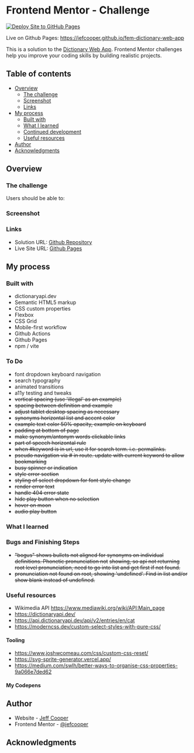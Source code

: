 # Frontend Mentor - Challenge

[![Deploy Site to GitHub Pages](https://github.com/jefcooper/fem-dictionary-web-app/actions/workflows/static.yml/badge.svg)](https://github.com/jefcooper/fem-dictionary-web-app/actions/workflows/static.yml)

Live on Github Pages: https://jefcooper.github.io/fem-dictionary-web-app

This is a solution to the [Dictionary Web App](https://www.frontendmentor.io/challenges/dictionary-web-app-h5wwnyuKFL). Frontend Mentor challenges help you improve your coding skills by building realistic projects.

## Table of contents

- [Overview](#overview)
  - [The challenge](#the-challenge)
  - [Screenshot](#screenshot)
  - [Links](#links)
- [My process](#my-process)
  - [Built with](#built-with)
  - [What I learned](#what-i-learned)
  - [Continued development](#continued-development)
  - [Useful resources](#useful-resources)
- [Author](#author)
- [Acknowledgments](#acknowledgments)

## Overview

### The challenge

Users should be able to:

### Screenshot

### Links

- Solution URL: [Github Repository](https://github.com/jefcooper/fem-dictionary-web-app)
- Live Site URL: [Github Pages](https://jefcooper.github.io/fem-dictionary-web-app)

## My process

### Built with

- dictionaryapi.dev
- Semantic HTML5 markup
- CSS custom properties
- Flexbox
- CSS Grid
- Mobile-first workflow
- Github Actions
- Github Pages
- npm / vite

### To Do

- font dropdown keyboard navigation
- search typography
- animated transitions
- a11y testing and tweaks
- ~~vertical spacing (use 'illegal' as an example)~~
- ~~spacing between definition and example~~
- ~~adjust tablet desktop spacing as necessary~~
- ~~synonyms horizontal list and accent color~~
- ~~example text color 50% opacity, example on keyboard~~
- ~~padding at bottom of page~~
- ~~make synonym/antonym words clickable links~~
- ~~part of speech horizontal rule~~
- ~~when #keyword is in url, use it for search term. i.e. permalinks.~~
- ~~pseudo navigation via # in route. update with current keyword to allow bookmarking~~
- ~~busy spinner or indication~~
- ~~style error section~~
- ~~styling of select dropdown for font style change~~
- ~~render error text~~
- ~~handle 404 error state~~
- ~~hide play button when no selection~~
- ~~hover on moon~~
- ~~audio play button~~

### What I learned

### Bugs and Finishing Steps

- ~~"bogus" shows bullets not aligned for synonyms on individual definitions. Phonetic pronunciation not~~
  ~~showing, so api not returning root level pronunciation, need to go into list and get first if not found.~~
- ~~pronunciation not found on root, showing 'undefined'. Find in list and/or show blank instead of undefined.~~

### Useful resources

- Wikimedia API https://www.mediawiki.org/wiki/API:Main_page
- https://dictionaryapi.dev/
- https://api.dictionaryapi.dev/api/v2/entries/en/cat
- https://moderncss.dev/custom-select-styles-with-pure-css/

#### Tooling

- https://www.joshwcomeau.com/css/custom-css-reset/
- https://svg-sprite-generator.vercel.app/
- https://medium.com/swlh/better-ways-to-organise-css-properties-9a066e7ded62

#### My Codepens

## Author

- Website - [Jeff Cooper](https://jefcooper.github.io)
- Frontend Mentor - [@jefcooper](https://www.frontendmentor.io/profile/jefcooper)

## Acknowledgments
